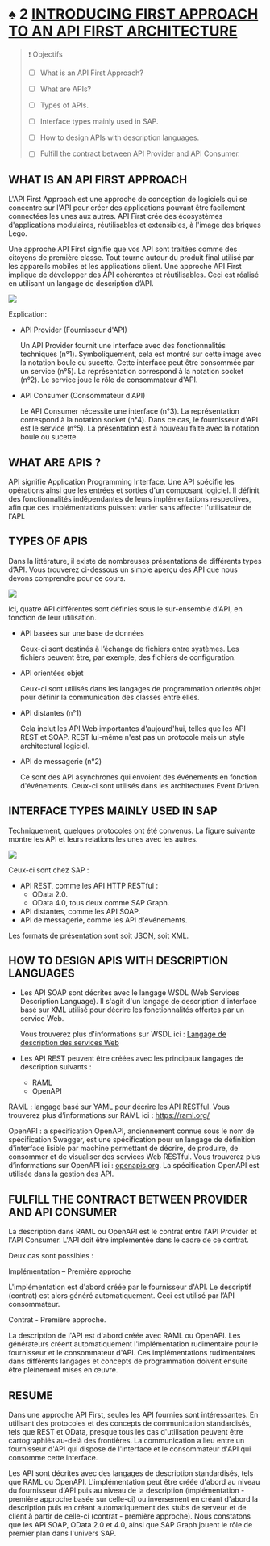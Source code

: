 # ♠ 2 [INTRODUCING FIRST APPROACH TO AN API FIRST ARCHITECTURE](https://learning.sap.com/learning-journeys/developing-with-sap-integration-suite/undergoing-a-first-approach-with-an-api_ccfd23d7-c298-4606-9af8-3c4f2ac91824)

> :exclamation: Objectifs
>
> - [ ] What is an API First Approach?
>
> - [ ] What are APIs?
>
> - [ ] Types of APIs.
>
> - [ ] Interface types mainly used in SAP.
>
> - [ ] How to design APIs with description languages.
>
> - [ ] Fulfill the contract between API Provider and API Consumer.

## WHAT IS AN API FIRST APPROACH

L'API First Approach est une approche de conception de logiciels qui se concentre sur l'API pour créer des applications pouvant être facilement connectées les unes aux autres. API First crée des écosystèmes d'applications modulaires, réutilisables et extensibles, à l'image des briques Lego.

Une approche API First signifie que vos API sont traitées comme des citoyens de première classe. Tout tourne autour du produit final utilisé par les appareils mobiles et les applications client. Une approche API First implique de développer des API cohérentes et réutilisables. Ceci est réalisé en utilisant un langage de description d’API.

![](./RESSOURCES/CLD900_20_U1L2_001.png)

Explication:

- API Provider (Fournisseur d'API)

  Un API Provider fournit une interface avec des fonctionnalités techniques (n°1). Symboliquement, cela est montré sur cette image avec la notation boule ou sucette. Cette interface peut être consommée par un service (n°5). La représentation correspond à la notation socket (n°2). Le service joue le rôle de consommateur d'API.

- API Consumer (Consommateur d'API)

  Le API Consumer nécessite une interface (n°3). La représentation correspond à la notation socket (n°4). Dans ce cas, le fournisseur d'API est le service (n°5). La présentation est à nouveau faite avec la notation boule ou sucette.

## WHAT ARE APIS ?

API signifie Application Programming Interface. Une API spécifie les opérations ainsi que les entrées et sorties d'un composant logiciel. Il définit des fonctionnalités indépendantes de leurs implémentations respectives, afin que ces implémentations puissent varier sans affecter l'utilisateur de l'API.

## TYPES OF APIS

Dans la littérature, il existe de nombreuses présentations de différents types d’API. Vous trouverez ci-dessous un simple aperçu des API que nous devons comprendre pour ce cours.

![](./RESSOURCES/CLD900_20_U1L2_002.png)

Ici, quatre API différentes sont définies sous le sur-ensemble d'API, en fonction de leur utilisation.

- API basées sur une base de données

  Ceux-ci sont destinés à l’échange de fichiers entre systèmes. Les fichiers peuvent être, par exemple, des fichiers de configuration.

- API orientées objet

  Ceux-ci sont utilisés dans les langages de programmation orientés objet pour définir la communication des classes entre elles.

- API distantes (n°1)

  Cela inclut les API Web importantes d'aujourd'hui, telles que les API REST et SOAP. REST lui-même n'est pas un protocole mais un style architectural logiciel.

- API de messagerie (n°2)

  Ce sont des API asynchrones qui envoient des événements en fonction d'événements. Ceux-ci sont utilisés dans les architectures Event Driven.

## INTERFACE TYPES MAINLY USED IN SAP

Techniquement, quelques protocoles ont été convenus. La figure suivante montre les API et leurs relations les unes avec les autres.

![](./RESSOURCES/CLD900_20_U1L2_003.png)

Ceux-ci sont chez SAP :

- API REST, comme les API HTTP RESTful :
  - OData 2.0.
  - OData 4.0, tous deux comme SAP Graph.
- API distantes, comme les API SOAP.
- API de messagerie, comme les API d'événements.

Les formats de présentation sont soit JSON, soit XML.

## HOW TO DESIGN APIS WITH DESCRIPTION LANGUAGES

- Les API SOAP sont décrites avec le langage WSDL (Web Services Description Language). Il s'agit d'un langage de description d'interface basé sur XML utilisé pour décrire les fonctionnalités offertes par un service Web.

  Vous trouverez plus d'informations sur WSDL ici : [Langage de description des services Web](https://en.wikipedia.org/wiki/Web_Services_Description_Language)

- Les API REST peuvent être créées avec les principaux langages de description suivants :

  - RAML
  - OpenAPI

RAML : langage basé sur YAML pour décrire les API RESTful. Vous trouverez plus d’informations sur RAML ici : https://raml.org/

OpenAPI : a spécification OpenAPI, anciennement connue sous le nom de spécification Swagger, est une spécification pour un langage de définition d'interface lisible par machine permettant de décrire, de produire, de consommer et de visualiser des services Web RESTful. Vous trouverez plus d’informations sur OpenAPI ici : [openapis.org](https://www.openapis.org/). La spécification OpenAPI est utilisée dans la gestion des API.

## FULFILL THE CONTRACT BETWEEN PROVIDER AND API CONSUMER

La description dans RAML ou OpenAPI est le contrat entre l'API Provider et l'API Consumer. L'API doit être implémentée dans le cadre de ce contrat.

Deux cas sont possibles :

Implémentation – Première approche

L'implémentation est d'abord créée par le fournisseur d'API. Le descriptif (contrat) est alors généré automatiquement. Ceci est utilisé par l’API consommateur.

Contrat - Première approche.

La description de l'API est d'abord créée avec RAML ou OpenAPI. Les générateurs créent automatiquement l'implémentation rudimentaire pour le fournisseur et le consommateur d'API. Ces implémentations rudimentaires dans différents langages et concepts de programmation doivent ensuite être pleinement mises en œuvre.

## RESUME

Dans une approche API First, seules les API fournies sont intéressantes. En utilisant des protocoles et des concepts de communication standardisés, tels que REST et OData, presque tous les cas d'utilisation peuvent être cartographiés au-delà des frontières. La communication a lieu entre un fournisseur d'API qui dispose de l'interface et le consommateur d'API qui consomme cette interface.

Les API sont décrites avec des langages de description standardisés, tels que RAML ou OpenAPI. L'implémentation peut être créée d'abord au niveau du fournisseur d'API puis au niveau de la description (implémentation - première approche basée sur celle-ci) ou inversement en créant d'abord la description puis en créant automatiquement des stubs de serveur et de client à partir de celle-ci (contrat - première approche). Nous constatons que les API SOAP, OData 2.0 et 4.0, ainsi que SAP Graph jouent le rôle de premier plan dans l'univers SAP.
